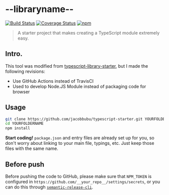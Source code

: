# --libraryname--

[![Build Status](https://github.com/--username--/--librarynamewithoutscope--/workflows/Build%20and%20Release/badge.svg)](https://github.com/--username--/--librarynamewithoutscope--/actions?query=workflow%3A%22Build+and+Release%22)
[![Coverage Status](https://coveralls.io/repos/github/--username--/--librarynamewithoutscope--/badge.svg)](https://coveralls.io/github/--username--/--librarynamewithoutscope--)
[![npm](https://img.shields.io/npm/v/--libraryname--.svg)](https://www.npmjs.com/package/--libraryname--/)

> A starter project that makes creating a TypeScript module extremely easy.

## Intro.

This tool was modified from [typescript-library-starter](https://github.com/alexjoverm/typescript-library-starter), but I made the following revisions:

  - Use GitHub Actions instead of TravisCI
  - Used to develop Node.JS Module instead of packaging code for browser

## Usage

```bash
git clone https://github.com/jacobbubu/typescript-starter.git YOURFOLDERNAME
cd YOURFOLDERNAME
npm install
```

**Start coding!** `package.json` and entry files are already set up for you, so don't worry about linking to your main file, typings, etc. Just keep those files with the same name.

## Before push

Before pushing the code to GitHub, please make sure that `NPM_TOKEN` is configured in `https://github.com/__your_repo__/settings/secrets`, or you can do this through [`semantic-release-cli`](https://github.com/semantic-release/cli).
